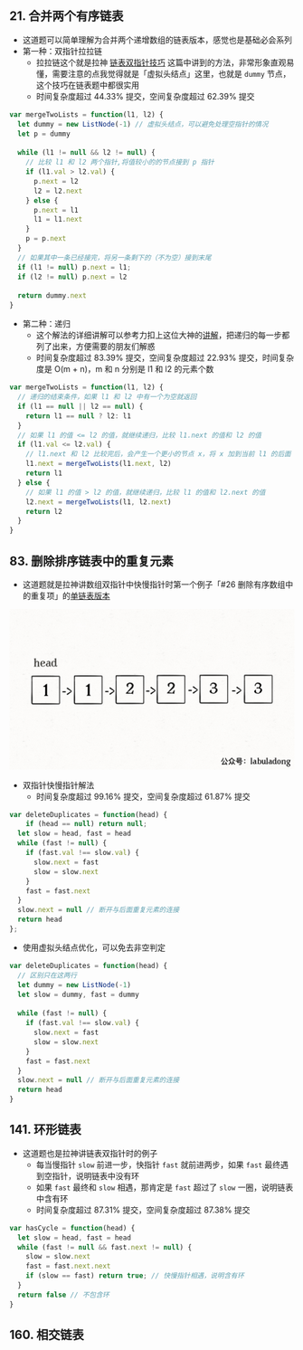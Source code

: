 ## 21. 合并两个有序链表

* 这道题可以简单理解为合并两个递增数组的链表版本，感觉也是基础必会系列
* 第一种：双指针拉拉链
  * 拉拉链这个就是拉神 [链表双指针技巧](https://labuladong.gitee.io/algo/2/19/18/) 这篇中讲到的方法，非常形象直观易懂，需要注意的点我觉得就是「虚拟头结点」这里，也就是 `dummy` 节点，这个技巧在链表题中都很实用
  * 时间复杂度超过 44.33% 提交，空间复杂度超过 62.39% 提交

```js
var mergeTwoLists = function(l1, l2) {
  let dummy = new ListNode(-1) // 虚拟头结点，可以避免处理空指针的情况
  let p = dummy
  
  while (l1 != null && l2 != null) {
    // 比较 l1 和 l2 两个指针,将值较小的的节点接到 p 指针
    if (l1.val > l2.val) {
      p.next = l2
      l2 = l2.next
    } else {
      p.next = l1
      l1 = l1.next
    }
    p = p.next
  }
  // 如果其中一条已经接完，将另一条剩下的（不为空）接到末尾
  if (l1 != null) p.next = l1;
  if (l2 != null) p.next = l2
  
  return dummy.next
}
```

* 第二种：递归
  * 这个解法的详细讲解可以参考力扣上这位大神的[讲解](https://leetcode.cn/problems/merge-two-sorted-lists/solution/chao-xiang-xi-tu-jie-di-gui-zhi-xing-guo-cheng-21h/)，把递归的每一步都列了出来，方便需要的朋友们解惑
  * 时间复杂度超过 83.39% 提交，空间复杂度超过 22.93% 提交，时间复杂度是 O(m + n)，m 和 n 分别是 l1 和 l2 的元素个数

```js
var mergeTwoLists = function(l1, l2) {
  // 递归的结束条件，如果 l1 和 l2 中有一个为空就返回
  if (l1 == null || l2 == null) {
    return l1 == null ? l2: l1
  }
  // 如果 l1 的值 <= l2 的值，就继续递归，比较 l1.next 的值和 l2 的值
  if (l1.val <= l2.val) {
    // l1.next 和 l2 比较完后，会产生一个更小的节点 x，将 x 加到当前 l1 的后面
    l1.next = mergeTwoLists(l1.next, l2)
    return l1
  } else {
    // 如果 l1 的值 > l2 的值，就继续递归，比较 l1 的值和 l2.next 的值
    l2.next = mergeTwoLists(l1, l2.next)
    return l2
  }
}
```

## 83. 删除排序链表中的重复元素

* 这道题就是拉神讲数组双指针中快慢指针时第一个例子「#26 删除有序数组中的重复项」的[单链表版本](https://labuladong.gitee.io/algo/2/20/23/#一快慢指针技巧)

![22101201](../assets/22101201.gif)

* 双指针快慢指针解法
  * 时间复杂度超过 99.16% 提交，空间复杂度超过 61.87% 提交

```js
var deleteDuplicates = function(head) {
	if (head == null) return null;
  let slow = head, fast = head
  while (fast != null) {
    if (fast.val !== slow.val) {
      slow.next = fast
      slow = slow.next
    }
    fast = fast.next
  }
  slow.next = null // 断开与后面重复元素的连接
  return head
};
```

* 使用虚拟头结点优化，可以免去非空判定

```js
var deleteDuplicates = function(head) {
  // 区别只在这两行
  let dummy = new ListNode(-1)
  let slow = dummy, fast = dummy
  
  while (fast != null) {
    if (fast.val !== slow.val) {
      slow.next = fast
      slow = slow.next
    }
    fast = fast.next
  }
  slow.next = null // 断开与后面重复元素的连接
  return head
}
```

## 141. 环形链表

* 这道题也是拉神讲链表双指针时的例子
  * 每当慢指针 `slow` 前进一步，快指针 `fast` 就前进两步，如果 `fast` 最终遇到空指针，说明链表中没有环
  * 如果 `fast` 最终和 `slow` 相遇，那肯定是 `fast` 超过了 `slow` 一圈，说明链表中含有环
  * 时间复杂度超过 87.31% 提交，空间复杂度超过 87.38% 提交

```js
var hasCycle = function(head) {
  let slow = head, fast = head
  while (fast != null && fast.next != null) {
    slow = slow.next
    fast = fast.next.next
    if (slow == fast) return true; // 快慢指针相遇，说明含有环
  }
  return false // 不包含环
}
```

## 160. 相交链表